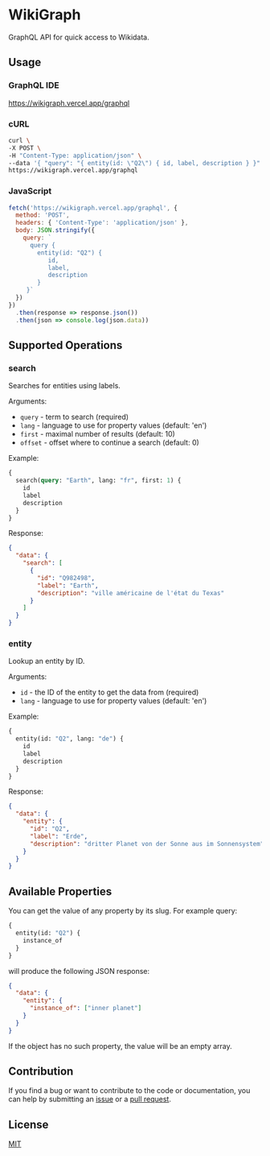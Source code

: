 # WikiGraph

GraphQL API for quick access to Wikidata.

## Usage

### GraphQL IDE

<a href="https://wikigraph.vercel.app/graphql" target="_blank">https://wikigraph.vercel.app/graphql</a>

### cURL

```sh
curl \
-X POST \
-H "Content-Type: application/json" \
--data '{ "query": "{ entity(id: \"Q2\") { id, label, description } }" }' \
https://wikigraph.vercel.app/graphql
```

### JavaScript

```js
fetch('https://wikigraph.vercel.app/graphql', {
  method: 'POST',
  headers: { 'Content-Type': 'application/json' },
  body: JSON.stringify({
    query: `
      query { 
        entity(id: "Q2") { 
           id, 
           label,
           description 
        } 
     }`
  })
})
  .then(response => response.json())
  .then(json => console.log(json.data))
```

## Supported Operations

### search

Searches for entities using labels.

Arguments:

- `query` - term to search (required)
- `lang` - language to use for property values (default: 'en')
- `first` - maximal number of results (default: 10)
- `offset` - offset where to continue a search (default: 0)

Example:

```graphql
{
  search(query: "Earth", lang: "fr", first: 1) {
    id
    label
    description
  }
}
```

Response:

```json
{
  "data": {
    "search": [
      {
        "id": "Q982498",
        "label": "Earth",
        "description": "ville américaine de l'état du Texas"
      }
    ]
  }
}
```

### entity

Lookup an entity by ID.

Arguments:

- `id` - the ID of the entity to get the data from (required)
- `lang` - language to use for property values (default: 'en')

Example:

```graphql
{
  entity(id: "Q2", lang: "de") {
    id
    label
    description
  }
}
```

Response:

```json
{
  "data": {
    "entity": {
      "id": "Q2",
      "label": "Erde",
      "description": "dritter Planet von der Sonne aus im Sonnensystem"
    }
  }
}
```

## Available Properties

You can get the value of any property by its slug. For example query:

```graphql
{
  entity(id: "Q2") {
    instance_of
  }
}
```

will produce the following JSON response:

```json
{
  "data": {
    "entity": {
      "instance_of": ["inner planet"]
    }
  }
}
```

If the object has no such property, the value will be an empty array.

## Contribution

If you find a bug or want to contribute to the code or documentation, you can help by submitting an [issue](https://github.com/freearhey/wikigraph/issues) or a [pull request](https://github.com/freearhey/wikigraph/pulls).

## License

[MIT](LICENSE.md)
